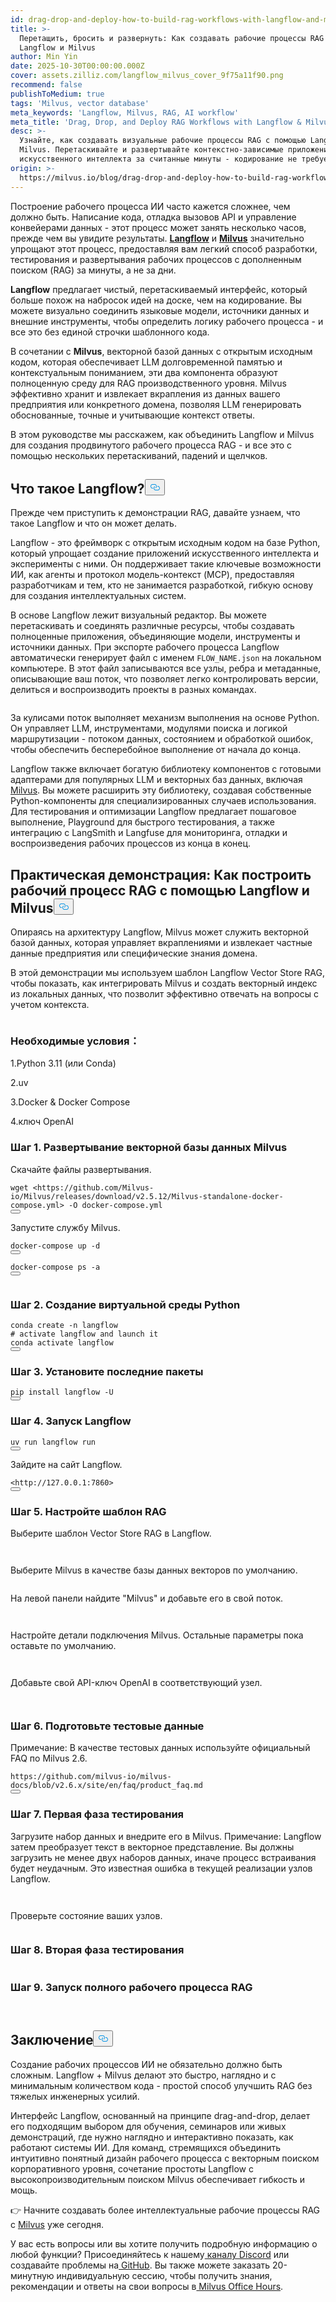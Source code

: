 ```yaml
---
id: drag-drop-and-deploy-how-to-build-rag-workflows-with-langflow-and-milvus.md
title: >-
  Перетащить, бросить и развернуть: Как создавать рабочие процессы RAG с помощью
  Langflow и Milvus
author: Min Yin
date: 2025-10-30T00:00:00.000Z
cover: assets.zilliz.com/langflow_milvus_cover_9f75a11f90.png
recommend: false
publishToMedium: true
tags: 'Milvus, vector database'
meta_keywords: 'Langflow, Milvus, RAG, AI workflow'
meta_title: 'Drag, Drop, and Deploy RAG Workflows with Langflow & Milvus'
desc: >-
  Узнайте, как создавать визуальные рабочие процессы RAG с помощью Langflow и
  Milvus. Перетаскивайте и развертывайте контекстно-зависимые приложения
  искусственного интеллекта за считанные минуты - кодирование не требуется.
origin: >-
  https://milvus.io/blog/drag-drop-and-deploy-how-to-build-rag-workflows-with-langflow-and-milvus.md
---
```

<p>Построение рабочего процесса ИИ часто кажется сложнее, чем должно быть. Написание кода, отладка вызовов API и управление конвейерами данных - этот процесс может занять несколько часов, прежде чем вы увидите результаты. <a href="https://www.langflow.org/"><strong>Langflow</strong></a> и <a href="https://milvus.io/"><strong>Milvus</strong></a> значительно упрощают этот процесс, предоставляя вам легкий способ разработки, тестирования и развертывания рабочих процессов с дополненным поиском (RAG) за минуты, а не за дни.</p>
<p><strong>Langflow</strong> предлагает чистый, перетаскиваемый интерфейс, который больше похож на набросок идей на доске, чем на кодирование. Вы можете визуально соединить языковые модели, источники данных и внешние инструменты, чтобы определить логику рабочего процесса - и все это без единой строчки шаблонного кода.</p>
<p>В сочетании с <strong>Milvus</strong>, векторной базой данных с открытым исходным кодом, которая обеспечивает LLM долговременной памятью и контекстуальным пониманием, эти два компонента образуют полноценную среду для RAG производственного уровня. Milvus эффективно хранит и извлекает вкрапления из данных вашего предприятия или конкретного домена, позволяя LLM генерировать обоснованные, точные и учитывающие контекст ответы.</p>
<p>В этом руководстве мы расскажем, как объединить Langflow и Milvus для создания продвинутого рабочего процесса RAG - и все это с помощью нескольких перетаскиваний, падений и щелчков.</p>
<h2 id="What-is-Langflow" class="common-anchor-header">Что такое Langflow?<button data-href="#What-is-Langflow" class="anchor-icon" translate="no">
      <svg translate="no"
        aria-hidden="true"
        focusable="false"
        height="20"
        version="1.1"
        viewBox="0 0 16 16"
        width="16"
      >
        <path
          fill="#0092E4"
          fill-rule="evenodd"
          d="M4 9h1v1H4c-1.5 0-3-1.69-3-3.5S2.55 3 4 3h4c1.45 0 3 1.69 3 3.5 0 1.41-.91 2.72-2 3.25V8.59c.58-.45 1-1.27 1-2.09C10 5.22 8.98 4 8 4H4c-.98 0-2 1.22-2 2.5S3 9 4 9zm9-3h-1v1h1c1 0 2 1.22 2 2.5S13.98 12 13 12H9c-.98 0-2-1.22-2-2.5 0-.83.42-1.64 1-2.09V6.25c-1.09.53-2 1.84-2 3.25C6 11.31 7.55 13 9 13h4c1.45 0 3-1.69 3-3.5S14.5 6 13 6z"
        ></path>
      </svg>
    </button></h2><p>Прежде чем приступить к демонстрации RAG, давайте узнаем, что такое Langflow и что он может делать.</p>
<p>Langflow - это фреймворк с открытым исходным кодом на базе Python, который упрощает создание приложений искусственного интеллекта и эксперименты с ними. Он поддерживает такие ключевые возможности ИИ, как агенты и протокол модель-контекст (MCP), предоставляя разработчикам и тем, кто не занимается разработкой, гибкую основу для создания интеллектуальных систем.</p>
<p>В основе Langflow лежит визуальный редактор. Вы можете перетаскивать и соединять различные ресурсы, чтобы создавать полноценные приложения, объединяющие модели, инструменты и источники данных. При экспорте рабочего процесса Langflow автоматически генерирует файл с именем <code translate="no">FLOW_NAME.json</code> на локальном компьютере. В этот файл записываются все узлы, ребра и метаданные, описывающие ваш поток, что позволяет легко контролировать версии, делиться и воспроизводить проекты в разных командах.</p>
<p>
  <span class="img-wrapper">
    <img translate="no" src="https://assets.zilliz.com/Langflow_s_visual_editor_cd553ad4ad.png" alt="" class="doc-image" id="" />
    <span></span>
  </span>
</p>
<p>За кулисами поток выполняет механизм выполнения на основе Python. Он управляет LLM, инструментами, модулями поиска и логикой маршрутизации - потоком данных, состоянием и обработкой ошибок, чтобы обеспечить бесперебойное выполнение от начала до конца.</p>
<p>Langflow также включает богатую библиотеку компонентов с готовыми адаптерами для популярных LLM и векторных баз данных, включая <a href="https://milvus.io/">Milvus</a>. Вы можете расширить эту библиотеку, создавая собственные Python-компоненты для специализированных случаев использования. Для тестирования и оптимизации Langflow предлагает пошаговое выполнение, Playground для быстрого тестирования, а также интеграцию с LangSmith и Langfuse для мониторинга, отладки и воспроизведения рабочих процессов из конца в конец.</p>
<h2 id="Hands-on-Demo-How-to-Build-a-RAG-Workflow-with-Langflow-and-Milvus" class="common-anchor-header">Практическая демонстрация: Как построить рабочий процесс RAG с помощью Langflow и Milvus<button data-href="#Hands-on-Demo-How-to-Build-a-RAG-Workflow-with-Langflow-and-Milvus" class="anchor-icon" translate="no">
      <svg translate="no"
        aria-hidden="true"
        focusable="false"
        height="20"
        version="1.1"
        viewBox="0 0 16 16"
        width="16"
      >
        <path
          fill="#0092E4"
          fill-rule="evenodd"
          d="M4 9h1v1H4c-1.5 0-3-1.69-3-3.5S2.55 3 4 3h4c1.45 0 3 1.69 3 3.5 0 1.41-.91 2.72-2 3.25V8.59c.58-.45 1-1.27 1-2.09C10 5.22 8.98 4 8 4H4c-.98 0-2 1.22-2 2.5S3 9 4 9zm9-3h-1v1h1c1 0 2 1.22 2 2.5S13.98 12 13 12H9c-.98 0-2-1.22-2-2.5 0-.83.42-1.64 1-2.09V6.25c-1.09.53-2 1.84-2 3.25C6 11.31 7.55 13 9 13h4c1.45 0 3-1.69 3-3.5S14.5 6 13 6z"
        ></path>
      </svg>
    </button></h2><p>Опираясь на архитектуру Langflow, Milvus может служить векторной базой данных, которая управляет вкраплениями и извлекает частные данные предприятия или специфические знания домена.</p>
<p>В этой демонстрации мы используем шаблон Langflow Vector Store RAG, чтобы показать, как интегрировать Milvus и создать векторный индекс из локальных данных, что позволит эффективно отвечать на вопросы с учетом контекста.</p>
<p>
  <span class="img-wrapper">
    <img translate="no" src="https://assets.zilliz.com/data_processing_flow_289a9376c9.webp" alt="" class="doc-image" id="" />
    <span></span>
  </span>
</p>
<h3 id="Prerequisites" class="common-anchor-header">Необходимые условия：</h3><p>1.Python 3.11 (или Conda)</p>
<p>2.uv</p>
<p>3.Docker &amp; Docker Compose</p>
<p>4.ключ OpenAI</p>
<h3 id="Step-1-Deploy-Milvus-Vector-Database" class="common-anchor-header">Шаг 1. Развертывание векторной базы данных Milvus</h3><p>Скачайте файлы развертывания.</p>
<pre><code translate="no">wget &lt;https://github.com/Milvus-io/Milvus/releases/download/v2.5.12/Milvus-standalone-docker-compose.yml&gt; -O docker-compose.yml
<button class="copy-code-btn"></button></code></pre>
<p>Запустите службу Milvus.</p>
<pre><code translate="no">docker-compose up -d
<button class="copy-code-btn"></button></code></pre>
<pre><code translate="no">docker-compose ps -a
<button class="copy-code-btn"></button></code></pre>
<p>
  <span class="img-wrapper">
    <img translate="no" src="https://assets.zilliz.com/start_milvus_service_860353ed55.webp" alt="" class="doc-image" id="" />
    <span></span>
  </span>
</p>
<h3 id="Step-2-Create-a-Python-Virtual-Environment" class="common-anchor-header">Шаг 2. Создание виртуальной среды Python</h3><pre><code translate="no">conda create -n langflow
<span class="hljs-comment"># activate langflow and launch it</span>
conda activate langflow
<button class="copy-code-btn"></button></code></pre>
<h3 id="Step-3-Install-the-Latest-Packages" class="common-anchor-header">Шаг 3. Установите последние пакеты</h3><pre><code translate="no">pip install langflow -U
<button class="copy-code-btn"></button></code></pre>
<h3 id="Step-4-Launch-Langflow" class="common-anchor-header">Шаг 4. Запуск Langflow</h3><pre><code translate="no">uv run langflow run
<button class="copy-code-btn"></button></code></pre>
<p>Зайдите на сайт Langflow.</p>
<pre><code translate="no">&lt;<span class="hljs-attr">http</span>:<span class="hljs-comment">//127.0.0.1:7860&gt;</span>
<button class="copy-code-btn"></button></code></pre>
<h3 id="Step-5-Configure-the-RAG-Template" class="common-anchor-header">Шаг 5. Настройте шаблон RAG</h3><p>Выберите шаблон Vector Store RAG в Langflow.</p>
<p>
  <span class="img-wrapper">
    <img translate="no" src="https://assets.zilliz.com/rag1_fcb0d1c3c5.webp" alt="" class="doc-image" id="" />
    <span></span>
  </span>
</p>
<p>
  <span class="img-wrapper">
    <img translate="no" src="https://assets.zilliz.com/rag2_f750e10a41.webp" alt="" class="doc-image" id="" />
    <span></span>
  </span>
</p>
<p>Выберите Milvus в качестве базы данных векторов по умолчанию.</p>
<p>
  <span class="img-wrapper">
    <img translate="no" src="https://assets.zilliz.com/vdb_milvus_925c6ce846.webp" alt="" class="doc-image" id="" />
    <span></span>
  </span>
</p>
<p>На левой панели найдите "Milvus" и добавьте его в свой поток.</p>
<p>
  <span class="img-wrapper">
    <img translate="no" src="https://assets.zilliz.com/add_milvus1_862d14d0d0.webp" alt="" class="doc-image" id="" />
    <span></span>
  </span>
</p>
<p>
  <span class="img-wrapper">
    <img translate="no" src="https://assets.zilliz.com/add_milvus2_4e3d6aacda.webp" alt="" class="doc-image" id="" />
    <span></span>
  </span>
</p>
<p>Настройте детали подключения Milvus. Остальные параметры пока оставьте по умолчанию.</p>
<p>
  <span class="img-wrapper">
    <img translate="no" src="https://assets.zilliz.com/connect1_a27d3e4f43.webp" alt="" class="doc-image" id="" />
    <span></span>
  </span>
</p>
<p>
  <span class="img-wrapper">
    <img translate="no" src="https://assets.zilliz.com/connect2_d8421c1525.webp" alt="" class="doc-image" id="" />
    <span></span>
  </span>
</p>
<p>Добавьте свой API-ключ OpenAI в соответствующий узел.</p>
<p>
  <span class="img-wrapper">
    <img translate="no" src="https://assets.zilliz.com/openai_key_7a6596868c.webp" alt="" class="doc-image" id="" />
    <span></span>
  </span>
</p>
<p>
  <span class="img-wrapper">
    <img translate="no" src="https://assets.zilliz.com/openai_key2_4753bfb4d0.webp" alt="" class="doc-image" id="" />
    <span></span>
  </span>
</p>
<h3 id="Step-6-Prepare-Test-Data" class="common-anchor-header">Шаг 6. Подготовьте тестовые данные</h3><p>Примечание: В качестве тестовых данных используйте официальный FAQ по Milvus 2.6.</p>
<pre><code translate="no">https://github.com/milvus-io/milvus-docs/blob/v2.6.x/site/en/faq/product_faq.md
<button class="copy-code-btn"></button></code></pre>
<h3 id="Step-7-Phase-One-Testing" class="common-anchor-header">Шаг 7. Первая фаза тестирования</h3><p>Загрузите набор данных и внедрите его в Milvus. Примечание: Langflow затем преобразует текст в векторное представление. Вы должны загрузить не менее двух наборов данных, иначе процесс встраивания будет неудачным. Это известная ошибка в текущей реализации узлов Langflow.</p>
<p>
  <span class="img-wrapper">
    <img translate="no" src="https://assets.zilliz.com/ingest_7b804d870a.webp" alt="" class="doc-image" id="" />
    <span></span>
  </span>
</p>
<p>
  <span class="img-wrapper">
    <img translate="no" src="https://assets.zilliz.com/ingest2_fc7f1e4d9a.webp" alt="" class="doc-image" id="" />
    <span></span>
  </span>
</p>
<p>Проверьте состояние ваших узлов.</p>
<p>
  <span class="img-wrapper">
    <img translate="no" src="https://assets.zilliz.com/test_48e02d48ca.webp" alt="" class="doc-image" id="" />
    <span></span>
  </span>
</p>
<h3 id="Step-8-Phase-Two-Testing" class="common-anchor-header">Шаг 8. Вторая фаза тестирования</h3><p>
  <span class="img-wrapper">
    <img translate="no" src="https://assets.zilliz.com/ingest_7b804d870a.webp" alt="" class="doc-image" id="" />
    <span></span>
  </span>
</p>
<h3 id="Step-9-Run-the-Full-RAG-Workflow" class="common-anchor-header">Шаг 9. Запуск полного рабочего процесса RAG</h3><p>
  <span class="img-wrapper">
    <img translate="no" src="https://assets.zilliz.com/full_flow1_5b4f4962f5.webp" alt="" class="doc-image" id="" />
    <span></span>
  </span>
</p>
<p>
  <span class="img-wrapper">
    <img translate="no" src="https://assets.zilliz.com/full_flow2_535c722a3d.webp" alt="" class="doc-image" id="" />
    <span></span>
  </span>
</p>
<h2 id="Conclusion" class="common-anchor-header">Заключение<button data-href="#Conclusion" class="anchor-icon" translate="no">
      <svg translate="no"
        aria-hidden="true"
        focusable="false"
        height="20"
        version="1.1"
        viewBox="0 0 16 16"
        width="16"
      >
        <path
          fill="#0092E4"
          fill-rule="evenodd"
          d="M4 9h1v1H4c-1.5 0-3-1.69-3-3.5S2.55 3 4 3h4c1.45 0 3 1.69 3 3.5 0 1.41-.91 2.72-2 3.25V8.59c.58-.45 1-1.27 1-2.09C10 5.22 8.98 4 8 4H4c-.98 0-2 1.22-2 2.5S3 9 4 9zm9-3h-1v1h1c1 0 2 1.22 2 2.5S13.98 12 13 12H9c-.98 0-2-1.22-2-2.5 0-.83.42-1.64 1-2.09V6.25c-1.09.53-2 1.84-2 3.25C6 11.31 7.55 13 9 13h4c1.45 0 3-1.69 3-3.5S14.5 6 13 6z"
        ></path>
      </svg>
    </button></h2><p>Создание рабочих процессов ИИ не обязательно должно быть сложным. Langflow + Milvus делают это быстро, наглядно и с минимальным количеством кода - простой способ улучшить RAG без тяжелых инженерных усилий.</p>
<p>Интерфейс Langflow, основанный на принципе drag-and-drop, делает его подходящим выбором для обучения, семинаров или живых демонстраций, где нужно наглядно и интерактивно показать, как работают системы ИИ. Для команд, стремящихся объединить интуитивно понятный дизайн рабочего процесса с векторным поиском корпоративного уровня, сочетание простоты Langflow с высокопроизводительным поиском Milvus обеспечивает гибкость и мощь.</p>
<p>👉 Начните создавать более интеллектуальные рабочие процессы RAG с <a href="https://milvus.io/">Milvus</a> уже сегодня.</p>
<p>У вас есть вопросы или вы хотите получить подробную информацию о любой функции? Присоединяйтесь к нашему<a href="https://discord.com/invite/8uyFbECzPX"> каналу Discord</a> или создавайте проблемы на<a href="https://github.com/milvus-io/milvus"> GitHub</a>. Вы также можете заказать 20-минутную индивидуальную сессию, чтобы получить знания, рекомендации и ответы на свои вопросы в<a href="https://milvus.io/blog/join-milvus-office-hours-to-get-support-from-vectordb-experts.md"> Milvus Office Hours</a>.</p>
